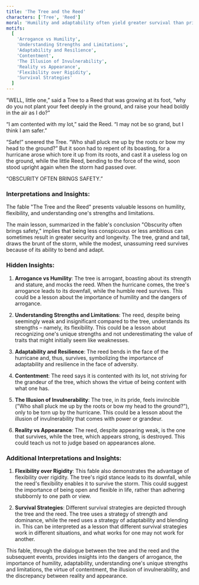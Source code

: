 ```yaml
---
title: 'The Tree and the Reed'
characters: ['Tree', 'Reed']
moral: 'Humility and adaptability often yield greater survival than pride and rigidity.'
motifs:
  [
    'Arrogance vs Humility',
    'Understanding Strengths and Limitations',
    'Adaptability and Resilience',
    'Contentment',
    'The Illusion of Invulnerability',
    'Reality vs Appearance',
    'Flexibility over Rigidity',
    'Survival Strategies'
  ]
---
```


“WELL, little one,” said a Tree to a Reed that was growing at its foot, “why do you not plant your feet deeply in the ground, and raise your head boldly in the air as I do?”

“I am contented with my lot,” said the Reed. “I may not be so grand, but I think I am safer.”

“Safe!” sneered the Tree. “Who shall pluck me up by the roots or bow my head to the ground?” But it soon had to repent of its boasting, for a hurricane arose which tore it up from its roots, and cast it a useless log on the ground, while the little Reed, bending to the force of the wind, soon stood upright again when the storm had passed over.

“OBSCURITY OFTEN BRINGS SAFETY.”

### Interpretations and Insights:

The fable "The Tree and the Reed" presents valuable lessons on humility, flexibility, and understanding one's strengths and limitations.

The main lesson, summarized in the fable's conclusion "Obscurity often brings safety," implies that being less conspicuous or less ambitious can sometimes result in greater security and longevity. The tree, grand and tall, draws the brunt of the storm, while the modest, unassuming reed survives because of its ability to bend and adapt.

### Hidden Insights:

1. **Arrogance vs Humility**: The tree is arrogant, boasting about its strength and stature, and mocks the reed. When the hurricane comes, the tree's arrogance leads to its downfall, while the humble reed survives. This could be a lesson about the importance of humility and the dangers of arrogance.

2. **Understanding Strengths and Limitations**: The reed, despite being seemingly weak and insignificant compared to the tree, understands its strengths – namely, its flexibility. This could be a lesson about recognizing one's unique strengths and not underestimating the value of traits that might initially seem like weaknesses.

3. **Adaptability and Resilience**: The reed bends in the face of the hurricane and, thus, survives, symbolizing the importance of adaptability and resilience in the face of adversity.

4. **Contentment**: The reed says it is contented with its lot, not striving for the grandeur of the tree, which shows the virtue of being content with what one has.

5. **The Illusion of Invulnerability**: The tree, in its pride, feels invincible ("Who shall pluck me up by the roots or bow my head to the ground?"), only to be torn up by the hurricane. This could be a lesson about the illusion of invulnerability that comes with power or grandeur.

6. **Reality vs Appearance**: The reed, despite appearing weak, is the one that survives, while the tree, which appears strong, is destroyed. This could teach us not to judge based on appearances alone.

### Additional Interpretations and Insights:

1. **Flexibility over Rigidity**: This fable also demonstrates the advantage of flexibility over rigidity. The tree's rigid stance leads to its downfall, while the reed's flexibility enables it to survive the storm. This could suggest the importance of being open and flexible in life, rather than adhering stubbornly to one path or view.

2. **Survival Strategies**: Different survival strategies are depicted through the tree and the reed. The tree uses a strategy of strength and dominance, while the reed uses a strategy of adaptability and blending in. This can be interpreted as a lesson that different survival strategies work in different situations, and what works for one may not work for another.

This fable, through the dialogue between the tree and the reed and the subsequent events, provides insights into the dangers of arrogance, the importance of humility, adaptability, understanding one's unique strengths and limitations, the virtue of contentment, the illusion of invulnerability, and the discrepancy between reality and appearance.
